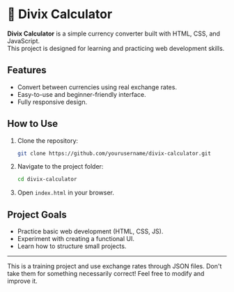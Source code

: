 # 🧮 Divix Calculator

**Divix Calculator** is a simple currency converter built with HTML, CSS, and JavaScript.  
This project is designed for learning and practicing web development skills.

## Features
- Convert between currencies using real exchange rates.
- Easy-to-use and beginner-friendly interface.
- Fully responsive design.

## How to Use
1. Clone the repository:
   ```bash
   git clone https://github.com/yourusername/divix-calculator.git
   ```

2. Navigate to the project folder:
   ```bash
   cd divix-calculator
   ```

3. Open `index.html` in your browser.

## Project Goals
- Practice basic web development (HTML, CSS, JS).
- Experiment with creating a functional UI.
- Learn how to structure small projects.

---

This is a training project and use exchange rates through JSON files. Don't take them for something necessarily correct!
Feel free to modify and improve it.
